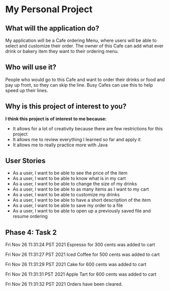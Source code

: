 # My Personal Project

## What will the application do?
My application will be a Cafe ordering Menu, where users will be able to select and customize their order. 
The owner of this Cafe can add what ever drink or bakery item they want to their ordering menu.

## Who will use it?
People who would go to this Cafe and want to order their drinks or food and pay up front, so they can skip the line.
Busy Cafes can use this to help speed up their lines.

## Why is this project of interest to you?

**I think this project is of interest to me because:**
- It allows for a lot of creativity because there are few restrictions for this project
- It allows me to review everything I learned so far and apply it
- It allows me to really practice more with Java 


## User Stories
- As a user, I want to be able to see the price of the item 
- As a user, I want to be able to know what is in my cart
- As a user, I want to be able to change the size of my drinks
- As a user, I want to be able to as many items as I want to my cart
- As a user, I want to be able to customize my drinks
- As a user, I want to be able to have a short description of the item
- As a user, I want to be able to save my order to a file 
- As a user, I want to be able to open up a previously saved file and resume ordering
## Phase 4: Task 2
Fri Nov 26 11:31:24 PST 2021
Espresso for 300 cents was added to cart

Fri Nov 26 11:31:27 PST 2021
Iced Coffee for 500 cents was added to cart

Fri Nov 26 11:31:29 PST 2021
Cake for 600 cents was added to cart

Fri Nov 26 11:31:31 PST 2021
Apple Tart for 600 cents was added to cart

Fri Nov 26 11:31:32 PST 2021
Orders have been cleared.